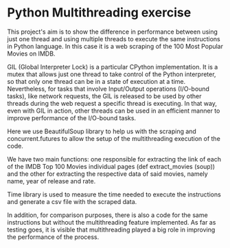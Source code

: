 # Python Multithreading exercise
This project's aim is to show the difference in performance between using just one thread and using multiple threads to execute the same instructions in Python language. In this case it is a web scraping of the 100 Most Popular Movies on IMDB.

GIL (Global Interpreter Lock) is a particular CPython implementation. It is a mutex that allows just one thread to take control of the Python interpreter, so that only one thread can be in a state of execution at a time. Nevertheless, for tasks that involve Input/Output operations (I/O-bound tasks), like network requests, the GIL is released to be used by other threads during the web request a specific thread is executing. In that way, even with GIL in action, other threads can be used in an efficient manner to improve performance of the I/O-bound tasks.

Here we use BeautifulSoup library to help us with the scraping and concurrent.futures to allow the setup of the multithreading execution of the code.

We have two main functions: one responsible for extracting the link of each of the IMDB Top 100 Movies individual pages (def extract_movies (soup)) and the other for extracting the respective data of said movies, namely name, year of release and rate.

Time library is used to measure the time needed to execute the instructions and generate a csv file with the scraped data.

In addition, for comparison purposes, there is also a code for the same instructions but without the multithreading feature implemented. As far as testing goes, it is visible that multithreading played a big role in improving the performance of the process.

